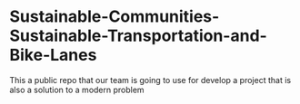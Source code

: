 # Sustainable-Communities-Sustainable-Transportation-and-Bike-Lanes
This a public repo that our team is going to use for develop a project that is also a solution to a modern problem
